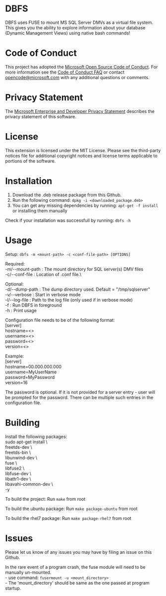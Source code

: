 # DBFS

DBFS uses FUSE to mount MS SQL Server DMVs as a virtual file system. This gives you the ability to explore information about your database (Dynamic Management Views) using native bash commands!

# Code of Conduct

This project has adopted the [Microsoft Open Source Code of Conduct](https://opensource.microsoft.com/codeofconduct/). For more information see the [Code of Conduct FAQ](https://opensource.microsoft.com/codeofconduct/faq/) or contact [opencode@microsoft.com](mailto:opencode@microsoft.com) with any additional questions or comments.

# Privacy Statement

The [Microsoft Enterprise and Developer Privacy Statement](https://go.microsoft.com/fwlink/?LinkId=786907&lang=en7) describes the privacy statement of this software.

# License

This extension is licensed under the MIT License. Please see the third-party notices file for additional copyright notices and license terms applicable to portions of the software.

# Installation 
1. Download the .deb release package from this Github.
3. Run the following command: 
    `dpkg -i <downloaded_package.deb>`
4. You can get any missing dependencies by running: 
    `apt-get -f install`
    or installing them manually  

Check if your installation was successfull by running: 
    `dbfs -h`

# Usage
Setup: 
`dbfs -m <mount-path> -c <conf-file-path> [OPTIONS]`

Required:\
    -m/--mount-path     :  The mount directory for SQL server(s) DMV files\
    -c/--conf-file      :  Location of .conf file.\
    
Optional:\
    -d/--dump-path      :  The dump directory used. Default = "/tmp/sqlserver"\
    -v/--verbose        :  Start in verbose mode\
    -l/--log-file       :  Path to the log file (only used if in verbose mode)\
    -f                  :  Run DBFS in foreground\
    -h                  :  Print usage
    
Configuration file needs to be of the following format:\
[server]\
hostname=<>\
username=<>\
password=<>\
version=<>

Example:\
[server]\
hostname=00.000.000.000\
username=MyUserName\
password=MyPassword\
version=16

The password is optional. If it is not provided for a server entry - user will be prompted for the password.
There can be multiple such entries in the configuration file.

# Building
Install the following packages:\
  sudo apt-get install \\\
  freetds-dev \\\
  freetds-bin \\\
  libunwind-dev \\\
  fuse \\\
  libfuse2 \\\
  libfuse-dev \\\
  libattr1-dev \\\
  libavahi-common-dev \\\
  -y

To build the project:
  Run `make` from root

To build the ubuntu package:
  Run `make package-ubuntu` from root 

To build the rhel7 package:
  Run `make package-rhel7` from root 

# Issues
Please let us know of any issues you may have by filing an issue on this Github.

In the rare event of a program crash, the fuse module will need to be manually un-mounted.\
	- use command: `fusermount -u <mount_directory>`\
	- The 'mount_directory' should be same as the one passed at program startup.